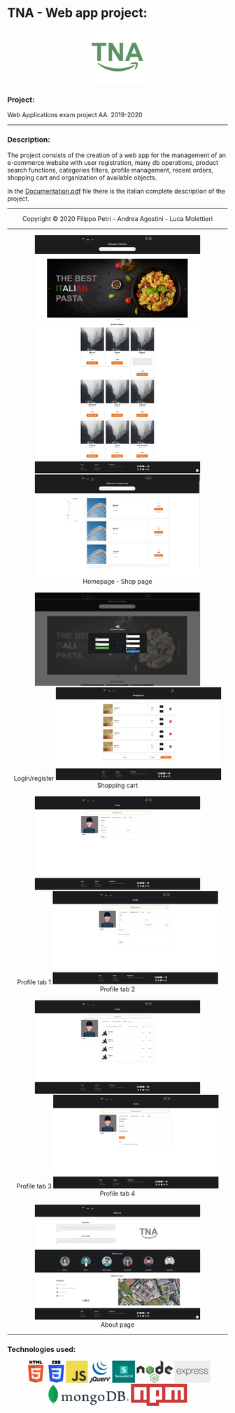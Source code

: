 # TNA - Web app project:

<p align="center">
  <img src="images/TNA_logo.png" height="25%" width="25%"/>
</p>

### Project:
Web Applications exam project AA. 2019-2020

___

### Description:
The project consists of the creation of a web app for the management of an e-commerce website with user registration, many db operations, product search functions, categories filters, profile management, recent orders, shopping cart and organization of available objects.

In the [Documentation.pdf](https://github.com/filippopetri/TNA/blob/main/Documentation.pdf) file there is the italian complete description of the project.

___

<p align="center">
  Copyright &copy; 2020 Filippo Petri - Andrea Agostini - Luca Molettieri
</p>

___

<p align="center">
  <img src="images/home.png" height="75%" width="75%"/> <img src="images/shop.png" height="75%" width="75%"/> <br> Homepage - Shop page <br> <br>
  <img src="images/login.png" height="75%" width="75%"/> <br> Login/register  <img src="images/carrello.png" height="75%" width="75%"/> <br> Shopping cart <br> <br>
  <img src="images/profilo1.png" height="75%" width="75%"/> <br> Profile tab 1  <img src="images/profilo2.png" height="75%" width="75%"/> <br> Profile tab 2 <br> <br>
  <img src="images/profilo3.png" height="75%" width="75%"/> <br> Profile tab 3  <img src="images/profilo4.png" height="75%" width="75%"/> <br> Profile tab 4 <br> <br>
  <img src="images/about.png" height="75%" width="75%"/> <br> About page
  <br>
</p>

---

### Technologies used:
<p align="center">
  <img src="images/Html5_logo.png" height="50px"/>
  <img src="images/CSS_logo.png" height="50px"/>
  <img src="images/JS_logo.png" height="50px"/>
  <img src="images/Jquery_logo.png" height="50px"/>
  <img src="images/SemanticUI_logo.png" height="50px"/>
  <img src="images/Node_js_logo.png" height="50px"/>
  <img src="images/Express_logo.png" height="50px"/>
  <img src="images/MongoDB_logo.png" height="50px"/>
  <img src="images/Npm_logo.png" height="50px"/>
</p>
